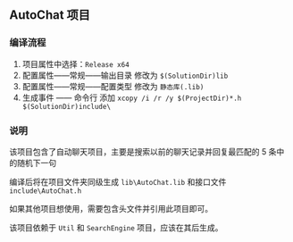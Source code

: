 ## AutoChat 项目

### 编译流程

1. 项目属性中选择：`Release x64`
2. 配置属性——常规——输出目录 修改为 `$(SolutionDir)lib`
4. 配置属性——常规——配置类型 修改为 `静态库(.lib)`
6. 生成事件 —— 命令行 添加 `xcopy /i /r /y $(ProjectDir)*.h  $(SolutionDir)include\`

### 说明

该项目包含了自动聊天项目，主要是搜索以前的聊天记录并回复最匹配的 5 条中的随机下一句

编译后将在项目文件夹同级生成 `lib\AutoChat.lib` 和接口文件 `include\AutoChat.h` 

如果其他项目想使用，需要包含头文件并引用此项目即可。

该项目依赖于 `Util` 和 `SearchEngine` 项目，应该在其后生成。




